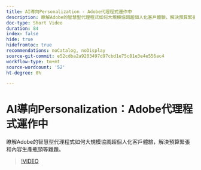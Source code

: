 ```yaml
---
title: AI導向Personalization - Adobe代理程式運作中
description: 瞭解Adobe的智慧型代理程式如何大規模協調超個人化客戶體驗，解決預算緊張和內容生產瓶頸等難題。
doc-type: Short Video
duration: 84
index: false
hide: true
hidefromtoc: true
recommendations: noCatalog, noDisplay
source-git-commit: e52cdba2a9203497d97cbd1e75c81e3e4e556ac4
workflow-type: tm+mt
source-wordcount: '52'
ht-degree: 0%

---
```



# AI導向Personalization：Adobe代理程式運作中

瞭解Adobe的智慧型代理程式如何大規模協調超個人化客戶體驗，解決預算緊張和內容生產瓶頸等難題。

<!-- 72_S653_3442539_83_aidriven-personalization-adobe-agents-in-action -->
>[!VIDEO](https://video.tv.adobe.com/v/3458198/?learn=on&enablevpops=true)
